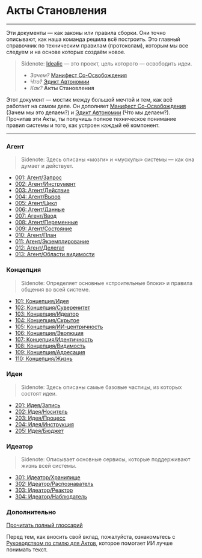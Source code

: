 # Акты Становления

---

Эти документы — как законы или правила сборки. Они точно описывают, как наша команда решила всё построить. Это главный справочник по техническим правилам (протоколам), которым мы все следуем и на основе которых создаём новое.

> Sidenote:
> [Idealic](http://idealic.ai) — это проект, цель которого — освободить идеи.
>
> - _Зачем?_ [Манифест Со-Освобождения](../manifesto/)
> - _Что?_ [Эдикт Автономии](../edict/)
> - _Как?_ **Акты Становления**

Этот документ — мостик между большой мечтой и тем, как всё работает на самом деле. Он дополняет [Манифест Со-Освобождения](../manifesto/) (Зачем мы это делаем?) и [Эдикт Автономии](../edict/) (Что мы делаем?). Прочитав эти Акты, ты получишь полное техническое понимание правил системы и того, как устроен каждый её компонент.

---

### Агент

> Sidenote:
> Здесь описаны «мозги» и «мускулы» системы — как она думает и действует.
>

- [001: Агент/Запрос](./001_agent_request.md)
- [002: Агент/Инструмент](./002_agent_tool.md)
- [003: Агент/Действие](./003_agent_activity.md)
- [004: Агент/Вызов](./004_agent_call.md)
- [005: Агент/Цикл](./005_agent_loop.md)
- [006: Агент/Данные](./006_agent_data.md)
- [007: Агент/Ввод](./007_agent_input.md)
- [008: Агент/Переменные](./008_agent_variables.md)
- [009: Агент/Состояние](./009_agent_state.md)
- [010: Агент/План](./010_agent_plan.md)
- [011: Агент/Экземплирование](./011_agent_instancing.md)
- [012: Агент/Делегат](./012_agent_delegate.md)
- [013: Агент/Области видимости](./013_agent_scopes.md)

### Концепция

> Sidenote:
> Определяет основные «строительные блоки» и правила общения во всей системе.
>

- [101: Концепция/Идея](./101_concept_idea.md)
- [102: Концепция/Суверенитет](./102_concept_sovereignty.md)
- [103: Концепция/Идеатор](./103_concept_ideator.md)
- [104: Концепция/Скрытое](./104_concept_latent.md)
- [105: Концепция/ИИ-центричность](./105_concept_ai_native.md)
- [106: Концепция/Эволюция](./106_concept_evolution.md)
- [107: Концепция/Идентичность](./107_concept_identity.md)
- [108: Концепция/Видимость](./108_concept_visibility.md)
- [109: Концепция/Адресация](./109_concept_addressing.md)
- [110: Концепция/Жизнь](./111_concept_life.md)

### Идеи

> Sidenote:
> Здесь описаны самые базовые частицы, из которых состоят идеи.
>

- [201: Идея/Запись](./201_idea_record.md)
- [202: Идея/Носитель](./202_idea_vessel.md)
- [203: Идея/Процесс](./203_idea_process.md)
- [204: Идея/Инструкция](./204_idea_instruction.md)
- [205: Идея/Бюджет](./205_idea_budget.md)

### Идеатор

> Sidenote:
> Описывает основные сервисы, которые поддерживают жизнь всей системы.
>

- [301: Идеатор/Хранилище](./301_ideator_storage.md)
- [302: Идеатор/Распознаватель](./302_ideator_resolver.md)
- [303: Идеатор/Реактор](./303_ideator_reactor.md)
- [304: Идеатор/Наблюдатель](./304_ideator_watcher.md)

### Дополнительно

[Прочитать полный глоссарий](./000_glossary.md)

Перед тем, как вносить свой вклад, пожалуйста, ознакомьтесь с [Руководством по стилю для Актов](./000_STYLE_GUIDE.md), которое помогает ИИ лучше понимать текст.
